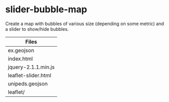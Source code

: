 # slider-bubble-map

Create a map with bubbles of various size (depending on some metric) and a slider to show/hide bubbles.

| Files |
| ------ |
| ex.geojson |
| index.html |
| jquery-2.1.1.min.js |
| leaflet-slider.html |
| unipeds.geojson |
| leaflet/ |

